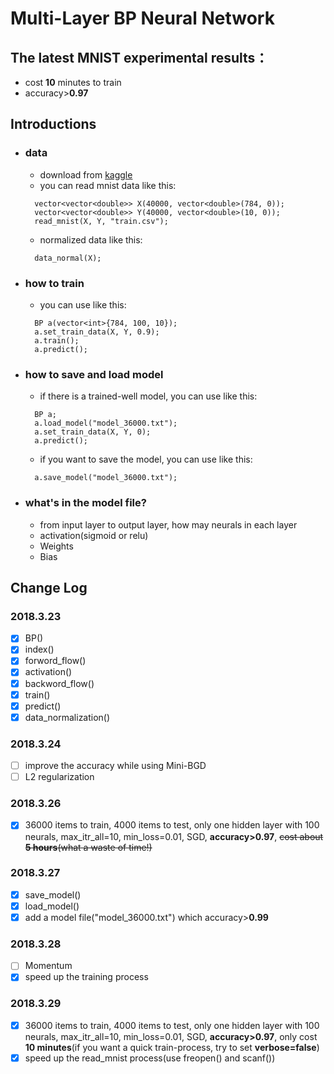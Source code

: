 # Multi-Layer BP Neural Network

## The latest MNIST experimental results：
- cost **10** minutes to train
- accuracy>**0.97**

## Introductions
- ### data
  - download from [kaggle](https://www.kaggle.com/c/3004/download/train.csv)
  - you can read mnist data like this:
  ```
    vector<vector<double>> X(40000, vector<double>(784, 0));
    vector<vector<double>> Y(40000, vector<double>(10, 0));
    read_mnist(X, Y, "train.csv");
  ```
  - normalized data like this:
  ```
    data_normal(X);
  ```
- ### how to train
  - you can use like this:
  ```
    BP a(vector<int>{784, 100, 10});
    a.set_train_data(X, Y, 0.9);
    a.train();
    a.predict();
  ```
- ### how to save and load model
  - if there is a trained-well model, you can use like this:
  ```
    BP a;
    a.load_model("model_36000.txt");
    a.set_train_data(X, Y, 0);
    a.predict();
  ```
  - if you want to save the model, you can use like this:
  ```
    a.save_model("model_36000.txt");
  ```

- ### what's in the model file?
  - from input layer to output layer, how may neurals in each layer
  - activation(sigmoid or relu)
  - Weights
  - Bias

## Change Log
### 2018.3.23
- [x] BP()
- [x] index()
- [x] forword_flow()
- [x] activation()
- [x] backword_flow()
- [x] train()
- [x] predict()
- [x] data_normalization()

### 2018.3.24
- [ ] improve the accuracy while using Mini-BGD
- [ ] L2 regularization

### 2018.3.26
- [x] 36000 items to train, 4000 items to test, only one hidden layer with 100 neurals, max_itr_all=10, min_loss=0.01, SGD, **accuracy>0.97**, ~~cost about **5 hours**(what a waste of time!)~~

### 2018.3.27
- [x] save_model()
- [x] load_model()
- [x] add a model file("model_36000.txt") which accuracy>**0.99**

### 2018.3.28
- [ ] Momentum
- [x] speed up the training process

### 2018.3.29
- [x] 36000 items to train, 4000 items to test, only one hidden layer with 100 neurals, max_itr_all=10, min_loss=0.01, SGD, **accuracy>0.97**, only cost **10 minutes**(if you want a quick train-process, try to set **verbose=false**)
- [x] speed up the read_mnist process(use freopen() and scanf())
